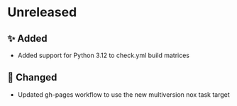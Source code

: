 # Unreleased

## ✨ Added

* Added support for Python 3.12 to check.yml build matrices

## 🔧 Changed

* Updated gh-pages workflow to use the new multiversion nox task target
